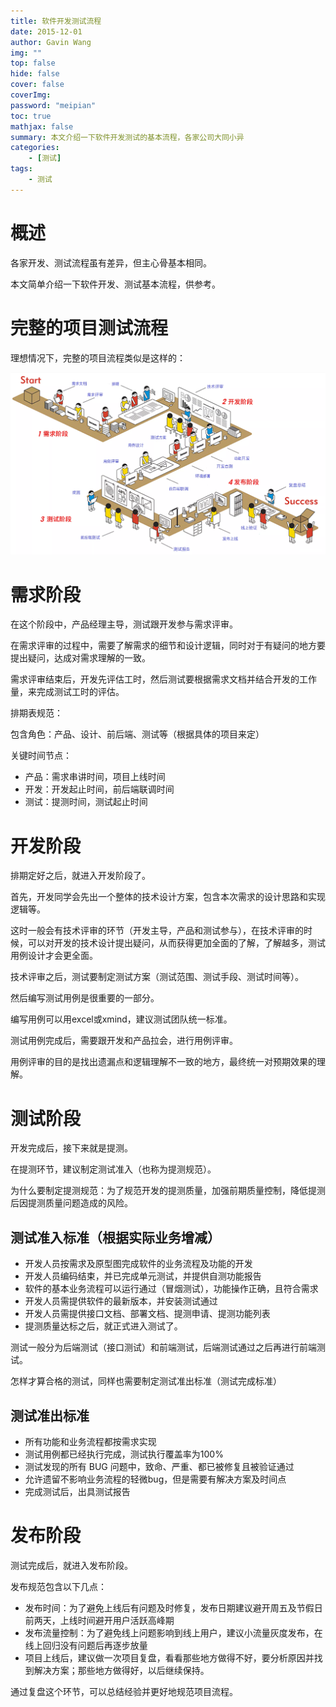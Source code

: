 ```yaml
---
title: 软件开发测试流程
date: 2015-12-01
author: Gavin Wang
img: ""
top: false
hide: false
cover: false
coverImg:
password: "meipian"
toc: true
mathjax: false
summary: 本文介绍一下软件开发测试的基本流程，各家公司大同小异
categories:
    - [测试]
tags:
    - 测试
---
```



# 概述

各家开发、测试流程虽有差异，但主心骨基本相同。

本文简单介绍一下软件开发、测试基本流程，供参考。

# 完整的项目测试流程

理想情况下，完整的项目流程类似是这样的：

<img class="shadow" src="/img/in-post/完整的项目流程.png" width="1200">


# 需求阶段

在这个阶段中，产品经理主导，测试跟开发参与需求评审。

在需求评审的过程中，需要了解需求的细节和设计逻辑，同时对于有疑问的地方要提出疑问，达成对需求理解的一致。

需求评审结束后，开发先评估工时，然后测试要根据需求文档并结合开发的工作量，来完成测试工时的评估。

排期表规范：

包含角色：产品、设计、前后端、测试等（根据具体的项目来定）

关键时间节点：

- 产品：需求串讲时间，项目上线时间
- 开发：开发起止时间，前后端联调时间
- 测试：提测时间，测试起止时间

# 开发阶段

排期定好之后，就进入开发阶段了。

首先，开发同学会先出一个整体的技术设计方案，包含本次需求的设计思路和实现逻辑等。

这时一般会有技术评审的环节（开发主导，产品和测试参与），在技术评审的时候，可以对开发的技术设计提出疑问，从而获得更加全面的了解，了解越多，测试用例设计才会更全面。

技术评审之后，测试要制定测试方案（测试范围、测试手段、测试时间等）。

然后编写测试用例是很重要的一部分。

编写用例可以用excel或xmind，建议测试团队统一标准。

测试用例完成后，需要跟开发和产品拉会，进行用例评审。

用例评审的目的是找出遗漏点和逻辑理解不一致的地方，最终统一对预期效果的理解。

# 测试阶段

开发完成后，接下来就是提测。

在提测环节，建议制定测试准入（也称为提测规范）。

为什么要制定提测规范：为了规范开发的提测质量，加强前期质量控制，降低提测后因提测质量问题造成的风险。

## 测试准入标准（根据实际业务增减）

- 开发人员按需求及原型图完成软件的业务流程及功能的开发
- 开发人员编码结束，并已完成单元测试，并提供自测功能报告
- 软件的基本业务流程可以运行通过（冒烟测试），功能操作正确，且符合需求
- 开发人员需提供软件的最新版本，并安装测试通过
- 开发人员需提供接口文档、部署文档、提测申请、提测功能列表
- 提测质量达标之后，就正式进入测试了。

测试一般分为后端测试（接口测试）和前端测试，后端测试通过之后再进行前端测试。

怎样才算合格的测试，同样也需要制定测试准出标准（测试完成标准）

## 测试准出标准

- 所有功能和业务流程都按需求实现
- 测试用例都已经执行完成，测试执行覆盖率为100%
- 测试发现的所有 BUG 问题中，致命、严重、都已被修复且被验证通过
- 允许遗留不影响业务流程的轻微bug，但是需要有解决方案及时间点
- 完成测试后，出具测试报告

# 发布阶段

测试完成后，就进入发布阶段。

发布规范包含以下几点：

- 发布时间：为了避免上线后有问题及时修复，发布日期建议避开周五及节假日前两天，上线时间避开用户活跃高峰期
- 发布流量控制：为了避免线上问题影响到线上用户，建议小流量灰度发布，在线上回归没有问题后再逐步放量
- 项目上线后，建议做一次项目复盘，看看那些地方做得不好，要分析原因并找到解决方案；那些地方做得好，以后继续保持。

通过复盘这个环节，可以总结经验并更好地规范项目流程。
